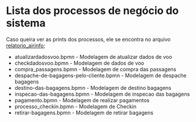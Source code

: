 # Lista dos processos de negócio do sistema

Caso queira ver as prints dos processos, ele se encontra no arquivo [relatorio_airinfo](https://github.com/ICEI-PUC-Minas-PPLES-TI/plf-es-2023-1-ti2-0924100-AirInfo/blob/master/docs/relatorio_final.md);

* atualizardadosvoo.bpmn - Modelagem de atualizar dados de voo
* checkdadosvoo.bpmn - Modelagem de dados de voo
* compra_passagens.bpmn - Modelagem de compra das passagens
* despache-de-bagagens-pelo-cliente.bpmn - Modelagem de despache bagagens
* destino-das-bagagens.bpmn - Modelagem de destino bagagens
* inspecao-das-bagagens.bpmn - Modelagem de inspecao das bagagens
* pagamento.bpmn - Modelagem de realizar pagamentos
* processo_checkin.bpmn - Modelagem de Checkin
* retirar-bagagens.bpmn - Modelagem de retirar bagagens

